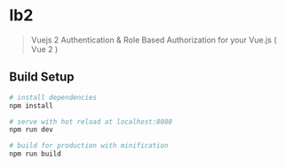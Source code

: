 # lb2

> Vuejs 2 Authentication & Role Based Authorization for your Vue.js ( Vue 2 )


## Build Setup

``` bash
# install dependencies
npm install

# serve with hot reload at localhost:8080
npm run dev

# build for production with minification
npm run build 
